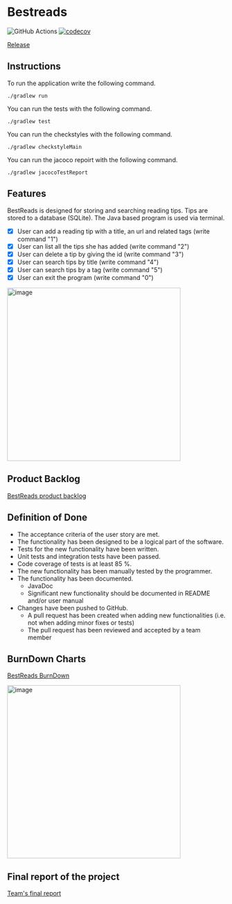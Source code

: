 <h1>Bestreads</h1>
  
![GitHub Actions](https://github.com/Branuz/bestreads/workflows/Java%20CI%20with%20Gradle/badge.svg) [![codecov](https://codecov.io/gh/Branuz/bestreads/branch/main/graph/badge.svg?token=VIKMUPE2NR)](https://codecov.io/gh/Branuz/bestreads)

[Release](https://github.com/Branuz/bestreads/releases/tag/v0.1-alpha)


<h2>Instructions</h2>

To run the application write the following command.

```
./gradlew run
```

You can run the tests with the following command.
  
```
./gradlew test
```


You can run the checkstyles with the following command.
  
```
./gradlew checkstyleMain
```

You can run the jacoco repoirt with the following command.

```
./gradlew jacocoTestReport
```

<h2>Features</h2>

BestReads is designed for storing and searching reading tips. Tips are stored to a database (SQLite). The Java based program is used via terminal. 

  - [x] User can add a reading tip with a title, an url and related tags (write command "1")
  - [x] User can list all the tips she has added (write command "2")
  - [x] User can delete a tip by giving the id (write command "3")
  - [x] User can search tips by title (write command "4")
  - [x] User can search tips by a tag (write command "5")
  - [x] User can exit the program (write command "0")

<img width="400" alt="image" src="https://user-images.githubusercontent.com/1563603/156927419-88bf9c05-a830-4996-9d95-9cd4b2ffc667.png">


<h2>Product Backlog</h2>

[BestReads product backlog](https://github.com/Branuz/bestreads/projects/1)

<h2>Definition of Done</h2>

* The acceptance criteria of the user story are met.
* The functionality has been designed to be a logical part of the software.
* Tests for the new functionality have been written.
* Unit tests and integration tests have been passed.
* Code coverage of tests is at least 85 %.
* The new functionality has been manually tested by the programmer.
* The functionality has been documented.
  * JavaDoc
  * Significant new functionality should be documented in README and/or user manual
* Changes have been pushed to GitHub.
  * A pull request has been created when adding new functionalities (i.e. not when adding minor fixes or tests)
  * The pull request has been reviewed and accepted by a team member
 

<h2>BurnDown Charts</h2>

[BestReads BurnDown](https://docs.google.com/spreadsheets/d/1fbggwojJdrjL_2Upwlk6DzCwIKgE4XGpoJbnYs0loH4/edit?usp=sharing)

<img width="400" alt="image" src="https://user-images.githubusercontent.com/1563603/155896824-27882a78-274c-49c4-a112-4912e830fd20.png">

<h2>Final report of the project</h2>
  
[Team's final report](https://docs.google.com/document/d/1hsk3RRMTLlUdPTCcBUK8I9rnN_STo6GY0MT_oH8QF18/edit?usp=sharing)




